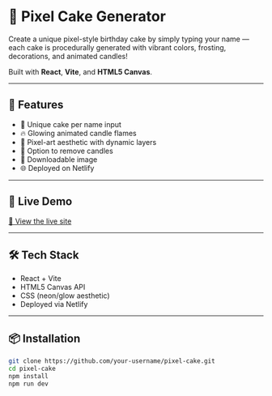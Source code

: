 # 🎂 Pixel Cake Generator

Create a unique pixel-style birthday cake by simply typing your name — each cake is procedurally generated with vibrant colors, frosting, decorations, and animated candles!

Built with **React**, **Vite**, and **HTML5 Canvas**.

---

## 🚀 Features

- 🧁 Unique cake per name input
- 🔥 Glowing animated candle flames
- 🎨 Pixel-art aesthetic with dynamic layers
- 🧼 Option to remove candles
- 💾 Downloadable image
- 🌐 Deployed on Netlify

---

## 📸 Live Demo

[🔗 View the live site](https://pixel-cake.netlify.app)

---

## 🛠 Tech Stack

- React + Vite
- HTML5 Canvas API
- CSS (neon/glow aesthetic)
- Deployed via Netlify

---

## 📦 Installation

```bash
git clone https://github.com/your-username/pixel-cake.git
cd pixel-cake
npm install
npm run dev
